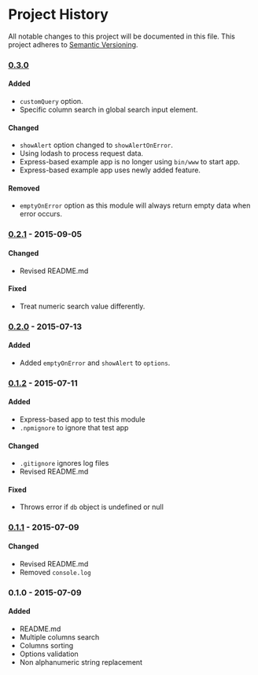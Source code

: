 # Project History

All notable changes to this project will be documented in this file. This project adheres to [Semantic Versioning](http://semver.org/).

### [0.3.0]

#### Added
* `customQuery` option.
* Specific column search in global search input element.


#### Changed
* `showAlert` option changed to `showAlertOnError`.
* Using lodash to process request data.
* Express-based example app is no longer using `bin/www` to start app.
* Express-based example app uses newly added feature.

#### Removed
* `emptyOnError` option as this module will always return empty data when error occurs.

### [0.2.1] - 2015-09-05

#### Changed
* Revised README.md

#### Fixed
* Treat numeric search value differently.

### [0.2.0] - 2015-07-13

#### Added
* Added `emptyOnError` and `showAlert` to `options`.

### [0.1.2] - 2015-07-11

#### Added
* Express-based app to test this module
* `.npmignore` to ignore that test app

#### Changed
* `.gitignore` ignores log files
* Revised README.md

#### Fixed
* Throws error if `db` object is undefined or null

### [0.1.1] - 2015-07-09

#### Changed
* Revised README.md
* Removed `console.log`

### 0.1.0 - 2015-07-09

#### Added
* README.md
* Multiple columns search
* Columns sorting
* Options validation
* Non alphanumeric string replacement

[0.3.0]: https://github.com/dycodedev/mongo-datatable/compare/0.2.1...0.3.0
[0.2.1]: https://github.com/dycodedev/mongo-datatable/compare/0.2.0...0.2.1
[0.2.0]: https://github.com/dycodedev/mongo-datatable/compare/0.1.2...0.2.0
[0.1.2]: https://github.com/dycodedev/mongo-datatable/compare/0.1.1...0.1.2
[0.1.1]: https://github.com/dycodedev/mongo-datatable/compare/0.1.0...0.1.1